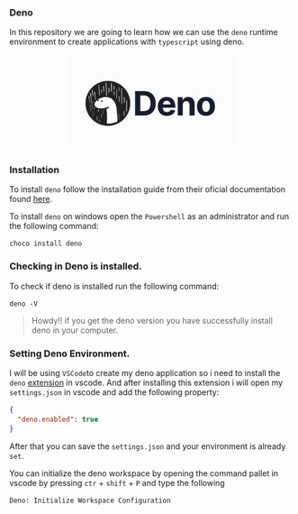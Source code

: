 ### Deno

In this repository we are going to learn how we can use the `deno` runtime environment to create applications with `typescript` using deno.

<p align="center">
    <img src="deno.webp" alt="deno" width="300"/>
</p>

### Installation

To install `deno` follow the installation guide from their oficial documentation found [here](https://deno.land/manual@v1.32.3/getting_started/installation).

To install `deno` on windows open the `Powershell` as an administrator and run the following command:

```shell
choco install deno
```

### Checking in Deno is installed.

To check if deno is installed run the following command:

```shell
deno -V
```

> Howdy!! if you get the deno version you have successfully install deno in your computer.

### Setting Deno Environment.

I will be using `VSCode`to create my deno application so i need to install the `deno` [extension](https://marketplace.visualstudio.com/items?itemName=denoland.vscode-deno) in vscode. And after installing this extension i will open my `settings.json` in vscode and add the following property:

```json
{
  "deno.enabled": true
}
```

After that you can save the `settings.json` and your environment is already `set`.

You can initialize the deno workspace by opening the command pallet in vscode by pressing `ctr` + `shift` + `P` and type the following

```shell
Deno: Initialize Workspace Configuration
```
